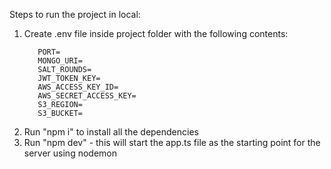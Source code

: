 Steps to run the project in local:

1. Create .env file inside project folder with the following contents:
   ```
      PORT=
      MONGO_URI=
      SALT_ROUNDS=
      JWT_TOKEN_KEY=
      AWS_ACCESS_KEY_ID=
      AWS_SECRET_ACCESS_KEY=
      S3_REGION=
      S3_BUCKET= 
2. Run "npm i" to install all the dependencies
3. Run "npm dev" - this will start the app.ts file as the starting point for the server using nodemon
